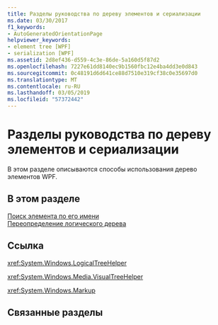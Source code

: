 ```yaml
---
title: Разделы руководства по дереву элементов и сериализации
ms.date: 03/30/2017
f1_keywords:
- AutoGeneratedOrientationPage
helpviewer_keywords:
- element tree [WPF]
- serialization [WPF]
ms.assetid: 2d8ef436-d559-4c3e-86de-5a160d5f87d2
ms.openlocfilehash: 7227e61dd8140ec9b1560fbc12e4ba4dd3e0d843
ms.sourcegitcommit: 0c48191d6d641ce88d7510e319cf38c0e35697d0
ms.translationtype: MT
ms.contentlocale: ru-RU
ms.lasthandoff: 03/05/2019
ms.locfileid: "57372442"
---
```

# <a name="element-tree-and-serialization-how-to-topics"></a>Разделы руководства по дереву элементов и сериализации
В этом разделе описываются способы использования дерево элементов WPF.  
  
## <a name="in-this-section"></a>В этом разделе  
 [Поиск элемента по его имени](how-to-find-an-element-by-its-name.md)  
 [Переопределение логического дерева](how-to-override-the-logical-tree.md)  
  
## <a name="reference"></a>Ссылка  
 <xref:System.Windows.LogicalTreeHelper>  
  
 <xref:System.Windows.Media.VisualTreeHelper>  
  
 <xref:System.Windows.Markup>  
  
## <a name="related-sections"></a>Связанные разделы
